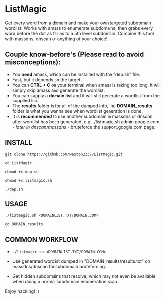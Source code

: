 # ListMagic
Get every word from a domain and make your own targeted subdomain wordlist. Works with amass to enumerate subdomains, then grabs every word before the dot as far as to a 5th level subdomain. Combine this tool with massdns, dnscan or anything of your choice!

## Couple know-before's (Please read to avoid misconceptions):
- You **need** amass, which can be installed with the "dep.sh" file.
- Fast, but it depends on the target.
- You can **CTRL + C** on your terminal when amass is taking too long, it will simply skip amass and generate the wordlist.
- You can supply a **domain list** and it will still generate a wordlist from the supplied list.
- The **results** folder is for all of the dumped info, the **DOMAIN_results** folder is what you wanna see when wordlist generation is done.
- It is **recommended** to use another subdomain in massdns or dnscan after wordlist has been generated, e.g. ./listmagic.sh admin.google.com - *later in dnscan/massdns* - bruteforce the support.google.com page.

## INSTALL

```
git clone https://github.com/weston2337/ListMagic.git

cd ListMagic

chmod +x dep.sh

chmod +x listmagic.sh

./dep.sh
```

## USAGE

```
./listmagic.sh <DOMAINLIST.TXT/DOMAIN.COM>

cd DOMAIN_results
```

## COMMON WORKFLOW

- ``` ./listmagic.sh <DOMAINLIST.TXT/DOMAIN.COM> ```

- Use generated wordlist dumped in "DOMAIN_results/results.txt" on massdns/dnscan for subdomain bruteforcing.

- Get hidden subdomains that resolve, which may not even be available when doing a normal subdomain enumeration scan.

Enjoy hacking! :)
